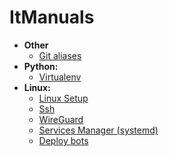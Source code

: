 # ItManuals
- **Other**
  - [Git aliases](markdown/git_aliases.md)
- **Python:**
  - [Virtualenv](markdown/venv.md)
- **Linux:**
  - [Linux Setup](markdown/deb_setup/deb_setup.md)
  - [Ssh](markdown/deb_setup/ssh.md)
  - [WireGuard](markdown/wireguard.md)
  - [Services Manager (systemd)](markdown/systemd.md)
  - [Deploy bots](markdown/deploy_tg_bot.md)